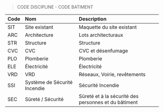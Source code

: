 > CODE DISCIPLINE - CODE BATIMENT

| **Code** | **Nom** | **Description** |
| :--- | :--- | :--- |
| SIT | Site existant | Maquette du site existant |
| ARC | Architecture | Lots architecturaux|
| STR | Structure | Structure|
| CVC | CVC | CVC et désenfumage |
| PLO | Plomberie | Plomberie |
| ELE | Électricité | Électricité |
| VRD | VRD | Réseaux, Voirie, revêtements |
| SSI | Système de Sécurité Incendie | Sécurité Incendie |
| SEC | Sûreté / Sécurité | Sûreté et à la sécurité des personnes et du bâtiment |
